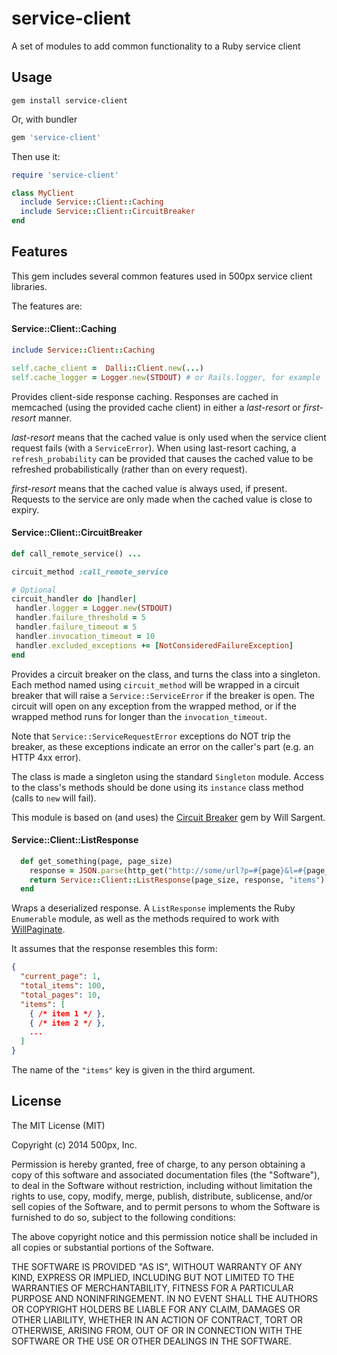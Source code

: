 service-client
==============

A set of modules to add common functionality to a Ruby service client

Usage
-----

```
gem install service-client
```

Or, with bundler

```ruby
gem 'service-client'
```

Then use it:

```ruby
require 'service-client'

class MyClient
  include Service::Client::Caching
  include Service::Client::CircuitBreaker
end

```

Features
--------

This gem includes several common features used in 500px service client libraries.

The features are:

#### Service::Client::Caching

```ruby
include Service::Client::Caching

self.cache_client =  Dalli::Client.new(...)
self.cache_logger = Logger.new(STDOUT) # or Rails.logger, for example
```

Provides client-side response caching.  Responses are cached in memcached (using the provided cache client)
in either a *last-resort* or *first-resort* manner.

*last-resort* means that the cached value is only used when the service client request fails (with a
`ServiceError`).  When using last-resort caching, a `refresh_probability` can be provided that causes the cached value
to be refreshed probabilistically (rather than on every request).

*first-resort* means that the cached value is always used, if present.  Requests to the service are only made
when the cached value is close to expiry.

#### Service::Client::CircuitBreaker

```ruby
def call_remote_service() ...

circuit_method :call_remote_service

# Optional
circuit_handler do |handler|
 handler.logger = Logger.new(STDOUT)
 handler.failure_threshold = 5
 handler.failure_timeout = 5
 handler.invocation_timeout = 10
 handler.excluded_exceptions += [NotConsideredFailureException]
end
```

Provides a circuit breaker on the class, and turns the class into a singleton.  Each method named using
`circuit_method` will be wrapped in a circuit breaker that will raise a `Service::ServiceError` if the breaker
is open.  The circuit will open on any exception from the wrapped method, or if the wrapped method
runs for longer than the `invocation_timeout`.

Note that `Service::ServiceRequestError` exceptions do NOT trip the breaker, as these exceptions indicate an error
on the caller's part (e.g. an HTTP 4xx error).

The class is made a singleton using the standard `Singleton` module.  Access to the class's methods should be done
using its `instance` class method (calls to `new` will fail).

This module is based on (and uses) the [Circuit Breaker](https://github.com/wsargent/circuit_breaker) gem by Will Sargent.

#### Service::Client::ListResponse

```ruby
  def get_something(page, page_size)
    response = JSON.parse(http_get("http://some/url?p=#{page}&l=#{page_size}"))
    return Service::Client::ListResponse(page_size, response, "items")
  end

```

Wraps a deserialized response.  A `ListResponse` implements the Ruby `Enumerable` module, as well
as the methods required to work with [WillPaginate](https://github.com/mislav/will_paginate).

It assumes that the response resembles this form:
```json
{
  "current_page": 1,
  "total_items": 100,
  "total_pages": 10,
  "items": [
    { /* item 1 */ },
    { /* item 2 */ },
    ...
  ]
}
```

The name of the `"items"` key is given in the third argument.

License
-------

The MIT License (MIT)

Copyright (c) 2014 500px, Inc.

Permission is hereby granted, free of charge, to any person obtaining a copy
of this software and associated documentation files (the "Software"), to deal
in the Software without restriction, including without limitation the rights
to use, copy, modify, merge, publish, distribute, sublicense, and/or sell
copies of the Software, and to permit persons to whom the Software is
furnished to do so, subject to the following conditions:

The above copyright notice and this permission notice shall be included in
all copies or substantial portions of the Software.

THE SOFTWARE IS PROVIDED "AS IS", WITHOUT WARRANTY OF ANY KIND, EXPRESS OR
IMPLIED, INCLUDING BUT NOT LIMITED TO THE WARRANTIES OF MERCHANTABILITY,
FITNESS FOR A PARTICULAR PURPOSE AND NONINFRINGEMENT. IN NO EVENT SHALL THE
AUTHORS OR COPYRIGHT HOLDERS BE LIABLE FOR ANY CLAIM, DAMAGES OR OTHER
LIABILITY, WHETHER IN AN ACTION OF CONTRACT, TORT OR OTHERWISE, ARISING FROM,
OUT OF OR IN CONNECTION WITH THE SOFTWARE OR THE USE OR OTHER DEALINGS IN
THE SOFTWARE.
